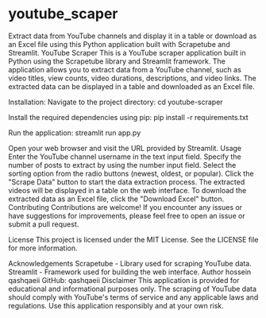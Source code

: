 # youtube_scaper
 Extract data from YouTube channels and display it in a table or download as an Excel file using this Python application built with Scrapetube and Streamlit.
YouTube Scraper
This is a YouTube scraper application built in Python using the Scrapetube library and Streamlit framework. The application allows you to extract data from a YouTube channel, such as video titles, view counts, video durations, descriptions, and video links. The extracted data can be displayed in a table and downloaded as an Excel file.

Installation:
Navigate to the project directory:
cd youtube-scraper

Install the required dependencies using pip:
pip install -r requirements.txt

Run the application:
streamlit run app.py

Open your web browser and visit the URL provided by Streamlit.
Usage
Enter the YouTube channel username in the text input field.
Specify the number of posts to extract by using the number input field.
Select the sorting option from the radio buttons (newest, oldest, or popular).
Click the "Scrape Data" button to start the data extraction process.
The extracted videos will be displayed in a table on the web interface.
To download the extracted data as an Excel file, click the "Download Excel" button.
Contributing
Contributions are welcome! If you encounter any issues or have suggestions for improvements, please feel free to open an issue or submit a pull request.

License
This project is licensed under the MIT License. See the LICENSE file for more information.

Acknowledgements
Scrapetube - Library used for scraping YouTube data.
Streamlit - Framework used for building the web interface.
Author
hossein qashqaeii
GitHub: qashqaeii
Disclaimer
This application is provided for educational and informational purposes only. The scraping of YouTube data should comply with YouTube's terms of service and any applicable laws and regulations. Use this application responsibly and at your own risk.
